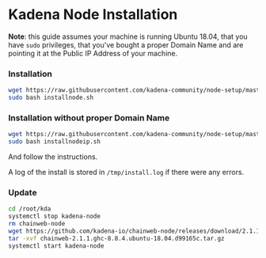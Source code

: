 # Kadena Node Installation

**Note**: this guide assumes your machine is running Ubuntu 18.04, that you have
`sudo` privileges, that you've bought a proper Domain Name and are pointing it
at the Public IP Address of your machine.

### Installation 

```bash
wget https://raw.githubusercontent.com/kadena-community/node-setup/master/installnode.sh
sudo bash installnode.sh
```
### Installation without proper Domain Name

```bash
wget https://raw.githubusercontent.com/kadena-community/node-setup/master/installnodeip.sh
sudo bash installnodeip.sh
```

And follow the instructions.

A log of the install is stored in `/tmp/install.log` if there were any errors.

### Update

```bash
cd /root/kda
systemctl stop kadena-node
rm chainweb-node
wget https://github.com/kadena-io/chainweb-node/releases/download/2.1.1/chainweb-2.1.1.ghc-8.8.4.ubuntu-18.04.d99165c.tar.gz
tar -xvf chainweb-2.1.1.ghc-8.8.4.ubuntu-18.04.d99165c.tar.gz
systemctl start kadena-node
```
